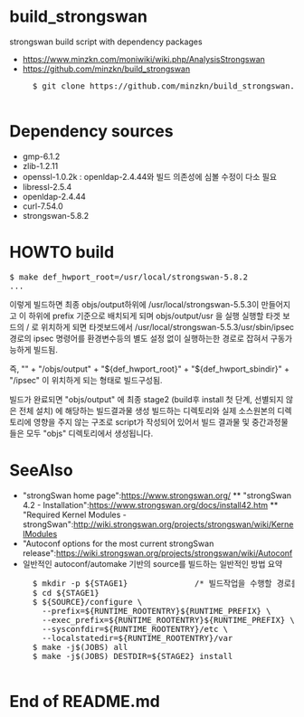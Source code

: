 # build_strongswan
strongswan build script with dependency packages

* https://www.minzkn.com/moniwiki/wiki.php/AnalysisStrongswan
* https://github.com/minzkn/build_strongswan
	<pre>
	$ git clone https://github.com/minzkn/build_strongswan.git
	</pre>


Dependency sources
==================

* gmp-6.1.2
* zlib-1.2.11
* openssl-1.0.2k : openldap-2.4.44와 빌드 의존성에 심볼 수정이 다소 필요
* libressl-2.5.4
* openldap-2.4.44
* curl-7.54.0
* strongswan-5.8.2


HOWTO build
===========

<pre>
$ make def_hwport_root=/usr/local/strongswan-5.8.2
...
</pre>

이렇게 빌드하면 최종 objs/output하위에 /usr/local/strongswan-5.5.3이 만들어지고 이 하위에 prefix 기준으로 배치되게 되며 objs/output/usr 을 실행 실행할 타겟 보드의 / 로 위치하게 되면 타겟보드에서 /usr/local/strongswan-5.5.3/usr/sbin/ipsec 경로의 ipsec 명령어를 환경변수등의 별도 설정 없이 실행하는한 경로로 잡혀서 구동가능하게 빌드됨.

즉, "" + "/objs/output" + "${def_hwport_root}" + "${def_hwport_sbindir}" + "/ipsec" 이 위치하게 되는 형태로 빌드구성됨.

빌드가 완료되면 "objs/output" 에 최종 stage2 (build후 install 첫 단계, 선별되지 않은 전체 설치) 에 해당하는 빌드결과물 생성
빌드하는 디렉토리와 실제 소스원본의 디렉토리에 영향을 주지 않는 구조로 script가 작성되어 있어서 빌드 결과물 및 중간과정물들은 모두 "objs" 디렉토리에서 생성됩니다.


SeeAlso
=======

* "strongSwan home page":https://www.strongswan.org/
** "strongSwan 4.2 - Installation":https://www.strongswan.org/docs/install42.htm
** "Required Kernel Modules - strongSwan":http://wiki.strongswan.org/projects/strongswan/wiki/KernelModules
* "Autoconf options for the most current strongSwan release":https://wiki.strongswan.org/projects/strongswan/wiki/Autoconf
* 일반적인 autoconf/automake 기반의 source를 빌드하는 일반적인 방법 요약
	<pre>
	$ mkdir -p ${STAGE1}              /* 빌드작업을 수행할 경로를 생성 */
	$ cd ${STAGE1}
	$ ${SOURCE}/configure \
	  --prefix=${RUNTIME_ROOTENTRY}${RUNTIME_PREFIX} \
	  --exec_prefix=${RUNTIME_ROOTENTRY}${RUNTIME_PREFIX} \
	  --sysconfdir=${RUNTIME_ROOTENTRY}/etc \
	  --localstatedir=${RUNTIME_ROOTENTRY}/var
	$ make -j$(JOBS) all
	$ make -j$(JOBS) DESTDIR=${STAGE2} install
	</pre>


# End of README.md
